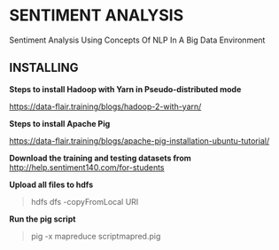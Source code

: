 # SENTIMENT ANALYSIS
Sentiment Analysis Using Concepts Of NLP In A Big Data Environment

## INSTALLING

**Steps to install Hadoop with Yarn in Pseudo-distributed mode**

https://data-flair.training/blogs/hadoop-2-with-yarn/

**Steps to install Apache Pig**

https://data-flair.training/blogs/apache-pig-installation-ubuntu-tutorial/





**Download the training and testing datasets from** http://help.sentiment140.com/for-students

**Upload all files to hdfs**

>hdfs dfs -copyFromLocal <localsrc> URI
 
**Run the pig script**
>pig -x mapreduce scriptmapred.pig
